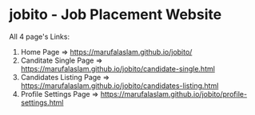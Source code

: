 # jobito - Job Placement Website


All 4 page's Links:  <br>
1. Home Page => https://marufalaslam.github.io/jobito/ <br>
2. Canditate Single Page => https://marufalaslam.github.io/jobito/candidate-single.html <br>
3. Candidates Listing Page => https://marufalaslam.github.io/jobito/candidates-listing.html <br>
4. Profile Settings Page => https://marufalaslam.github.io/jobito/profile-settings.html <br>